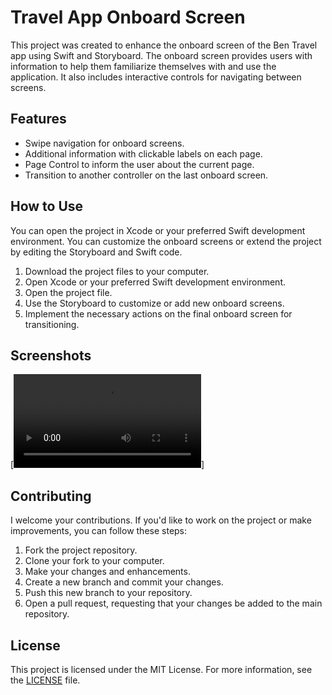 # Travel App Onboard Screen


This project was created to enhance the onboard screen of the Ben Travel app using Swift and Storyboard. The onboard screen provides users with information to help them familiarize themselves with and use the application. It also includes interactive controls for navigating between screens.

## Features

- Swipe navigation for onboard screens.
- Additional information with clickable labels on each page.
- Page Control to inform the user about the current page.
- Transition to another controller on the last onboard screen.

## How to Use

You can open the project in Xcode or your preferred Swift development environment. You can customize the onboard screens or extend the project by editing the Storyboard and Swift code.

1. Download the project files to your computer.
2. Open Xcode or your preferred Swift development environment.
3. Open the project file.
4. Use the Storyboard to customize or add new onboard screens.
5. Implement the necessary actions on the final onboard screen for transitioning.

## Screenshots

[![Video Adı](ekranKaydı.mov)]


## Contributing

I welcome your contributions. If you'd like to work on the project or make improvements, you can follow these steps:

1. Fork the project repository.
2. Clone your fork to your computer.
3. Make your changes and enhancements.
4. Create a new branch and commit your changes.
5. Push this new branch to your repository.
6. Open a pull request, requesting that your changes be added to the main repository.

## License

This project is licensed under the MIT License. For more information, see the [LICENSE](LICENSE) file.

